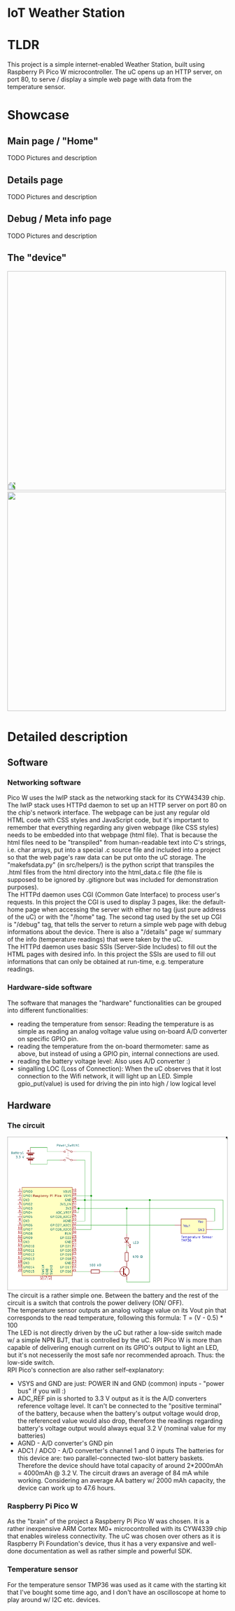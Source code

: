 # IoT Weather Station

# TLDR
This project is a simple internet-enabled Weather Station, built using Raspberry Pi Pico W microcontroller. The uC opens up an HTTP server, on port 80, to serve / display a simple web page with data from the temperature sensor.

# Showcase

## Main page / "Home"
TODO Pictures and description

## Details page
TODO Pictures and description

## Debug / Meta info page
TODO Pictures and description

## The "device"
<img src="https://github.com/faeisanxious/Weather-Station/blob/main/doc/device_outer.jpg" height="500" width="500" style="transform: rotate(270deg);">
<img src="https://github.com/faeisanxious/Weather-Station/blob/main/doc/device_internals.jpg" height="500" width="500">

# Detailed description

## Software

### Networking software
Pico W uses the lwIP stack as the networking stack for its CYW43439 chip.<br>
The lwIP stack uses HTTPd daemon to set up an HTTP server on port 80 on the chip's 
network interface. 
The webpage can be just any regular old HTML code with CSS styles and JavaScript 
code, but it's important to remember that everything regarding any given webpage (like 
CSS styles) needs to be embedded into that webpage (html file). That is because the html 
files need to be "transpiled" from human-readable text into C's strings, i.e. char arrays,
put into a special .c source file and included into a project so that the web page's
raw data can be put onto the uC storage. The "makefsdata.py" (in src/helpers/) is the python script 
that transpiles the .html files from the html directory into the html_data.c file (the 
file is supposed to be ignored by .gitignore but was included for demonstration 
purposes).<br>
The HTTPd daemon uses CGI (Common Gate Interface) to process user's requests. In this 
project the CGI is used to display 3 pages, like: the default-home page when accessing the 
server with either no tag (just pure address of the uC) or with the "/home" tag. The 
second tag used by the set up CGI is "/debug" tag, that tells the server to return a 
simple web page with debug informations about the device. There is also a "/details" 
page w/ summary of the info (temperature readings) that were taken by the uC.<br>
The HTTPd daemon uses basic SSIs (Server-Side Includes) to fill out the HTML pages with 
desired info. In this project the SSIs are used to fill out informations that can only be 
obtained at run-time, e.g. temperature readings.<br>


### Hardware-side software
The software that manages the "hardware" functionalities can be grouped into different
functionalities: <br>
- reading the temperature from sensor: Reading the temperature is as simple as reading 
an analog voltage value using on-board A/D converter on specific GPIO pin.
- reading the temperature from the on-board thermometer: same as above, but instead of 
using a GPIO pin, internal connections are used.
- reading the battery voltage level: Also uses A/D converter :)
- singalling LOC (Loss of Connection): When the uC observes that it lost connection
to the Wifi network, it will light up an LED. Simple gpio_put(value) is used for driving
the pin into high / low logical level

## Hardware

### The circuit
![Schematic / image of the circuit](/doc/circuit.png)
The circuit is a rather simple one. Between the battery and the rest of the circuit is a 
switch that controls the power delivery (ON/ OFF).<br>
The temperature sensor outputs an analog voltage value on its Vout pin that corresponds 
to the read temperature, following this formula: T = (V - 0.5) * 100<br>
The LED is not directly driven by the uC but rather a low-side switch made w/ a simple
NPN BJT, that is controlled by the uC. RPI Pico W is more than capable of delivering 
enough current on its GPIO's output to light an LED, but it's not necesserily the most 
safe nor recommended aproach. Thus: the low-side switch.<br>
RPI Pico's connection are also rather self-explanatory:<br>
- VSYS and GND are just: POWER IN and GND (common) inputs - "power bus" if you will :)<br>
- ADC_REF pin is shorted to 3.3 V output as it is the A/D converters reference voltage 
level. It can't be connected to the "positive terminal" of the battery, because when the
battery's output voltage would drop, the referenced value would also drop, therefore the 
readings regarding battery's voltage output would always equal 3.2 V (nominal value for
 my batteries)
- AGND - A/D converter's GND pin 
- ADC1 / ADC0 - A/D converter's channel 1 and 0 inputs
The batteries for this device are: two parallel-connected two-slot battery baskets. Therefore 
the device should have total capacity of around 2*2000mAh = 4000mAh @ 3.2 V.
The circuit draws an average of 84 mA while working. Considering an average AA battery w/
2000 mAh capacity, the device can work up to 47.6 hours.<br>


### Raspberry Pi Pico W
As the "brain" of the project a Raspberry Pi Pico W was chosen. It is a rather inexpensive 
ARM Cortex M0+ microcontrolled with its CYW4339 chip that enables wireless connectivity. 
The uC was chosen over others as it is Raspberry Pi Foundation's device, thus it has a very 
expansive and well-done documentation as well as rather simple and powerful SDK.

### Temperature sensor
For the temperature sensor TMP36 was used as it came with the starting kit that I've 
bought some time ago, and I don't have an oscilloscope at home to play around w/ I2C etc.
devices.
